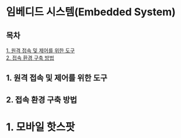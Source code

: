 # 임베디드 시스템(Embedded System)


## 목차
[1. 원격 접속 및 제어를 위한 도구](#1-원격-접속-및-제어를-위한-도구)  
[2. 접속 환경 구축 방법](#2-접속-환경-구축-방법)


## 1. 원격 접속 및 제어를 위한 도구

## 2. 접속 환경 구축 방법

# 1. 모바일 핫스팟
